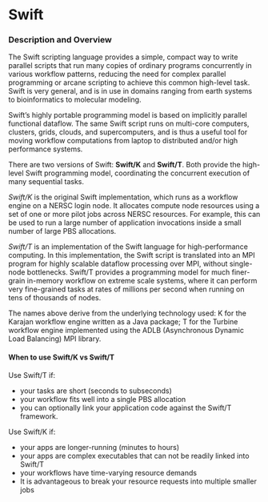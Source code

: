 # Swift

### Description and Overview

The Swift scripting language provides a simple, compact way to write parallel scripts that run many copies of ordinary programs concurrently in various workflow patterns, reducing the need for complex parallel programming or arcane scripting to achieve this common high-level task. Swift is very general, and is in use in domains ranging from earth systems to bioinformatics to molecular modeling.

Swift’s highly portable programming model is based on implicitly parallel functional dataflow. The same Swift script runs on multi-core computers, clusters, grids, clouds, and supercomputers, and is thus a useful tool for moving workflow computations from laptop to distributed and/or high performance systems. 

There are two versions of Swift: **Swift/K** and **Swift/T**. Both provide the high-level Swift programming model, coordinating the concurrent execution of many sequential tasks.

_Swift/K_ is the original Swift implementation, which runs as a workflow engine on a NERSC login node. It allocates compute node resources using a set of one or more pilot jobs across NERSC resources.  For example, this can be used to run a large number of  application invocations inside a small number of large PBS allocations. 

_Swift/T_ is an implementation of the Swift language for high-performance computing. In this implementation, the Swift script is translated into an MPI program for highly scalable dataflow processing over MPI, without single-node bottlenecks. Swift/T provides a programming model for much finer-grain in-memory workflow on extreme scale systems, where it can perform very fine-grained tasks at rates of millions per second when running on tens of thousands of nodes.

The names above derive from the underlying technology used: K for the Karajan workflow engine written as a Java package; T for the Turbine workflow engine implemented using the ADLB (Asynchronous Dynamic Load Balancing) MPI library.

#### When to use Swift/K vs Swift/T
Use Swift/T if:
* your tasks are short (seconds to subseconds)
* your workflow fits well into a single PBS allocation
* you can optionally link your application code against the Swift/T framework.
 
Use Swift/K if:
* your apps are longer-running (minutes to hours)
* your apps are complex executables that can not be readily linked into Swift/T
* your workflows have time-varying resource demands
* It is advantageous to break your resource requests into multiple smaller jobs



